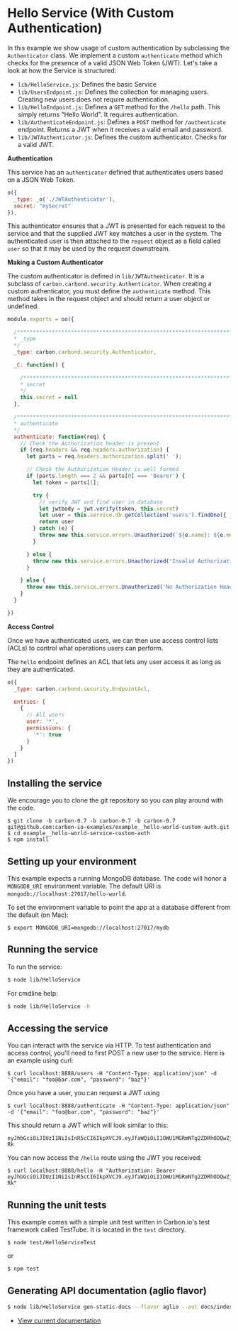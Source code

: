 # Hello Service (With Custom Authentication)

In this example we show usage of custom authentication by subclassing the `Authenticator` class. We implement a custom `authenticate` method which
checks for the presence of a valid JSON Web Token (JWT). Let's take a look at how the Service is structured:

- `lib/HelloService.js`: Defines the basic Service
- `lib/UsersEndpoint.js`: Defines the collection for managing users. Creating new users does not require authentication.
- `lib/HelloEndpoint.js`: Defines a `GET` method for the `/hello` path. This simply returns "Hello World". It requires authentication.
- `lib/AuthenticateEndpoint.js`: Defines a `POST` method for `/authenticate` endpoint. Returns a JWT when it receives a valid email and password.
- `lib/JWTAuthenticator.js`: Defines the custom authenticator. Checks for a valid JWT.

**Authentication**

This service has an `authenticator` defined that authenticates users based on a JSON Web Token.

```js
o({
  _type: _o('./JWTAuthenticator'),
  secret: "mySecret"
}),
```

This authenticator ensures that a JWT is presented for each request to the service and that the
supplied JWT key matches a user in the system. The authenticated user is then attached to the `request`
object as a field called `user` so that it may be used by the request downstream.

**Making a Custom Authenticator**

The custom authenticator is defined in `lib/JWTAuthenticator`. It is a subclass of `carbon.carbond.security.Authenticator`. When creating a custom authenticator, you must define the `authenticate` method. This method takes in the request object and should return a user object or undefined.

```js
module.exports = oo({

  /***************************************************************************
  * _type
  */
  _type: carbon.carbond.security.Authenticator,

  _C: function() {

    /*************************************************************************
    * secret
    */
    this.secret = null
  },

  /***************************************************************************
  * authenticate
  */
  authenticate: function(req) {
    // Check the Authorization header is present
    if (req.headers && req.headers.authorization) {
      let parts = req.headers.authorization.split(' ');

      // Check the Authorization Header is well formed
      if (parts.length === 2 && parts[0] === 'Bearer') {
        let token = parts[1];

        try {
          // verify JWT and find user in database
          let jwtbody = jwt.verify(token, this.secret)
          let user = this.service.db.getCollection('users').findOne({ _id: jwtbody._id })
          return user
        } catch (e) {
          throw new this.service.errors.Unauthorized(`${e.name}: ${e.message}`)
        }

      } else {
        throw new this.service.errors.Unauthorized('Invalid Authorization Header')
      }

    } else {
      throw new this.service.errors.Unauthorized('No Authorization Header')
    }
  }

})
```

**Access Control**

Once we have authenticated users, we can then use access control lists (ACLs) to control what operations users can perform.

The `hello` endpoint defines an ACL that lets any user access it as long as they are authenticated.

```js
o({
  _type: carbon.carbond.security.EndpointAcl,

  entries: [
    {
      // All users
      user: '*',
      permissions: {
        '*': true
      }
    }
  ]
})
```

## Installing the service

We encourage you to clone the git repository so you can play around with the code.

```
$ git clone -b carbon-0.7 -b carbon-0.7 -b carbon-0.7 git@github.com:carbon-io-examples/example__hello-world-custom-auth.git
$ cd example__hello-world-service-custom-auth
$ npm install
```

## Setting up your environment

This example expects a running MongoDB database. The code will honor a `MONGODB_URI` environment variable. The default URI is `mongodb://localhost:27017/hello-world`.

To set the environment variable to point the app at a database different from the default (on Mac):

```
$ export MONGODB_URI=mongodb://localhost:27017/mydb
```

## Running the service

To run the service:

```sh
$ node lib/HelloService
```

For cmdline help:

```sh
$ node lib/HelloService -h
```

## Accessing the service

You can interact with the service via HTTP. To test authentication and access control, you'll need to first POST a new user to the service. Here is an example using curl:

```
$ curl localhost:8888/users -H "Content-Type: application/json" -d '{"email": "foo@bar.com", "password": "baz"}'
```

Once you have a user, you can request a JWT using

```
$ curl localhost:8888/authenticate -H "Content-Type: application/json" -d '{"email": "foo@bar.com", "password": "baz"}'
```

This should return a JWT which will look similar to this:

```
eyJhbGciOiJIUzI1NiIsInR5cCI6IkpXVCJ9.eyJfaWQiOiI1OWU1MGRmNTg2ZDRhODQwZjA1ODU3ZTAiLCJpYXQiOjE1MDgxODM1NjJ9.x3rTX9Z6pWlEeFiKWILaeBSyJISsOTxofOp1ytqE-Rk
```

You can now access the `/hello` route using the JWT you received:

```
$ curl localhost:8888/hello -H "Authorization: Bearer eyJhbGciOiJIUzI1NiIsInR5cCI6IkpXVCJ9.eyJfaWQiOiI1OWU1MGRmNTg2ZDRhODQwZjA1ODU3ZTAiLCJpYXQiOjE1MDgxODM1NjJ9.x3rTX9Z6pWlEeFiKWILaeBSyJISsOTxofOp1ytqE-Rk"
```

## Running the unit tests

This example comes with a simple unit test written in Carbon.io's test framework called TestTube. It is located in the `test` directory.

```
$ node test/HelloServiceTest
```

or

```
$ npm test
```

## Generating API documentation (aglio flavor)

```sh
$ node lib/HelloService gen-static-docs --flavor aglio --out docs/index.html
```

* [View current documentation](
http://htmlpreview.github.io/?https://raw.githubusercontent.com/carbon-io-guides/example__hello-world-service-http-basic-auth/master/docs/index.html)

